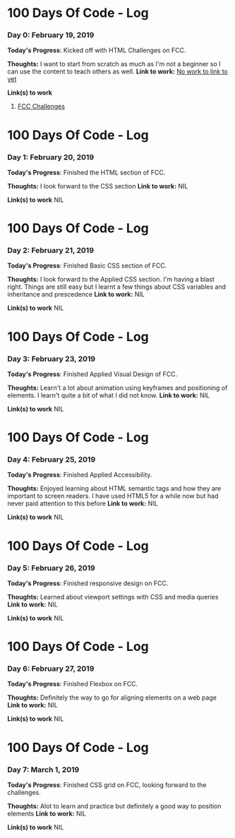 # 100 Days Of Code - Log

### Day 0: February 19, 2019 


**Today's Progress**: Kicked off with HTML Challenges on FCC.

**Thoughts:** I want to start from scratch as much as I'm not a beginner so I can use the content to teach others as well.
**Link to work:** [No work to link to yet](https://learn.freecodecamp.org/responsive-web-design/basic-html-and-html5/introduction-to-html5-elements)

**Link(s) to work**
1. [FCC Challenges](https://learn.freecodecamp.org/responsive-web-design/basic-html-and-html5/introduction-to-html5-elements)

# 100 Days Of Code - Log

### Day 1: February 20, 2019 


**Today's Progress**: Finished the HTML section of FCC.

**Thoughts:** I look forward to the CSS section
**Link to work:** NIL

**Link(s) to work**
NIL

# 100 Days Of Code - Log

### Day 2: February 21, 2019 


**Today's Progress**: Finished Basic CSS section of FCC.

**Thoughts:** I look forward to the Applied CSS section. I'm having a blast right. Things are still easy but I learnt a few things about CSS variables and inheritance and prescedence
**Link to work:** NIL

**Link(s) to work**
NIL

# 100 Days Of Code - Log

### Day 3: February 23, 2019 


**Today's Progress**: Finished Applied Visual Design of FCC.

**Thoughts:** Learn't a lot about animation using keyframes and positioning of elements. I learn't quite a bit of what I did not know.
**Link to work:** NIL

**Link(s) to work**
NIL

# 100 Days Of Code - Log

### Day 4: February 25, 2019 


**Today's Progress**: Finished Applied Accessibility.

**Thoughts:** Enjoyed learning about HTML semantic tags and how they are important to screen readers. I have used HTML5 for a while now but had never paid attention to this before
**Link to work:** NIL

**Link(s) to work**
NIL
# 100 Days Of Code - Log

### Day 5: February 26, 2019 


**Today's Progress**: Finished responsive design on FCC.

**Thoughts:** Learned about viewport settings with CSS and media queries
**Link to work:** NIL

**Link(s) to work**
NIL
# 100 Days Of Code - Log

### Day 6: February 27, 2019 


**Today's Progress**: Finished Flexbox on FCC.

**Thoughts:** Definitely the way to go for aligning elements on a web page
**Link to work:** NIL

**Link(s) to work**
NIL
# 100 Days Of Code - Log

### Day 7: March 1, 2019 


**Today's Progress**: Finished CSS grid on FCC, looking forward to the challenges.

**Thoughts:** Alot to learn and practice but definitely a good way to position elements
**Link to work:** NIL

**Link(s) to work**
NIL
